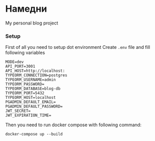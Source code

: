 # Намедни

My personal blog project

### Setup

First of all you need to setup dot environment
Create ``.env`` file and fill following variables

```
MODE=dev
API_PORT=3001
API_HOST=http://localhost:
TYPEORM_CONNECTION=postgres
TYPEORM_USERNAME=admin
TYPEORM_PASSWORD=
TYPEORM_DATABASE=blog-db
TYPEORM_PORT=5432
TYPEORM_HOST=localhost
PGADMIN_DEFAULT_EMAIL=
PGADMIN_DEFAULT_PASSWORD=
JWT_SECRET=
JWT_EXPIRATION_TIME=
```

Then you need to run docker compose with following command:
```
docker-compose up --build
```
